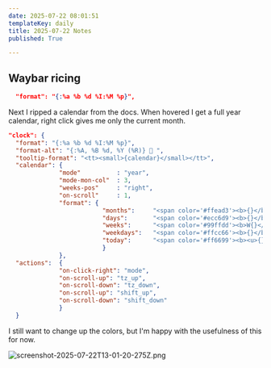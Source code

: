 ```yaml
---
date: 2025-07-22 08:01:51
templateKey: daily
title: 2025-07-22 Notes
published: True

---
```


## Waybar ricing

``` json
  "format": "{:%a %b %d %I:%M %p}",
```

Next I ripped a calendar from the docs.  When hovered I get a full year
calendar, right click gives me only the current month.

``` json
"clock": {
  "format": "{:%a %b %d %I:%M %p}",
  "format-alt": "{:%A, %B %d, %Y (%R)}  ",
  "tooltip-format": "<tt><small>{calendar}</small></tt>",
  "calendar": {
              "mode"          : "year",
              "mode-mon-col"  : 3,
              "weeks-pos"     : "right",
              "on-scroll"     : 1,
              "format": {
                          "months":     "<span color='#ffead3'><b>{}</b></span>",
                          "days":       "<span color='#ecc6d9'><b>{}</b></span>",
                          "weeks":      "<span color='#99ffdd'><b>W{}</b></span>",
                          "weekdays":   "<span color='#ffcc66'><b>{}</b></span>",
                          "today":      "<span color='#ff6699'><b><u>{}</u></b></span>"
                          }
              },
  "actions":  {
              "on-click-right": "mode",
              "on-scroll-up": "tz_up",
              "on-scroll-down": "tz_down",
              "on-scroll-up": "shift_up",
              "on-scroll-down": "shift_down"
              }
  }
```

I still want to change up the colors, but I'm happy with the usefulness of this
for now.

![screenshot-2025-07-22T13-01-20-275Z.png](https://dropper.wayl.one/api/file/a4fb1285-2830-4ccd-a974-347d0acf5fd5.png)
